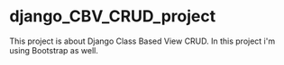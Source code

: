 # django_CBV_CRUD_project
This project is about Django Class Based View CRUD. In this project i'm using Bootstrap as well.
